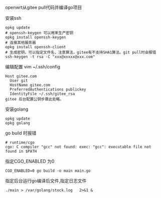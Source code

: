 openwrt从gitee pull代码并编译go项目

安装ssh

```
opkg update
# openssh-keygen 可以用来生产密钥
opkg install openssh-keygen
# 连接其他服务器
opkg install openssh-client
# 生成密钥，可以指定文件名，注意算法，gitee有不支持SHA1算法。git pull时会报错
ssh-keygen -t rsa -C "xxx@xxxxx@xxx.com"
```

编辑配置 vim ~/.ssh/config

```
Host gitee.com
  User git
  HostName gitee.com
  PreferredAuthentications publickey
  IdentityFile ~/.ssh/gitee_rsa
gitee 后台配置公钥步骤此处略。
```

安装golang

```
opkg update
opkg golang
```

go build 时报错

```
# runtime/cgo
cgo: C compiler "gcc" not found: exec: "gcc": executable file not found in $PATH
```

指定CGO_ENABLED 为0

```
CGO_ENABLED=0 go build -o main main.go
```

指定后台运行go编译后文件,指定日志文件

```
./main > /var/golang/stock.log   2>&1 &
```